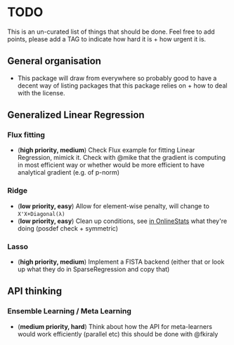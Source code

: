 # TODO

This is an un-curated list of things that should be done.
Feel free to add points, please add a TAG to indicate how hard it is + how urgent it is.

## General organisation

* This package will draw from everywhere so probably good to have a decent way of listing packages that this package relies on + how to deal with the license.

## Generalized Linear Regression

### Flux fitting

* (**high priority, medium**) Check Flux example for fitting Linear Regression, mimick it. Check with @mike that the gradient is computing in most efficient way or whether would be more efficient to have analytical gradient (e.g. of p-norm)

### Ridge

* (**low priority, easy**) Allow for element-wise penalty, will change to `X'X+Diagonal(λ)`
* (**low priority, easy**) Clean up conditions, see [in OnlineStats](https://github.com/joshday/OnlineStats.jl/blob/master/src/stats/linregbuilder.jl) what they're doing (posdef check + symmetric)

### Lasso

* (**high priority, medium**) Implement a FISTA backend (either that or look up what they do in SparseRegression and copy that)

## API thinking

### Ensemble Learning / Meta Learning

* (**medium priority, hard**) Think about how the API for meta-learners would work efficiently (parallel etc) this should be done with @fkiraly
